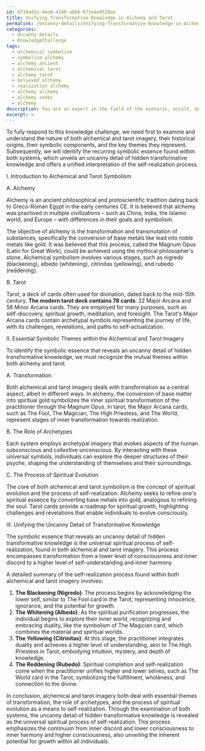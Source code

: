 ```yaml
---
id: 6710ad1e-4ee8-4180-a8b6-073e4e0528ae
title: Unifying Transformative Knowledge in Alchemy and Tarot
permalink: /Uncanny-details/Unifying-Transformative-Knowledge-in-Alchemy-and-Tarot/
categories:
  - Uncanny details
  - KnowledgeChallenge
tags:
  - alchemical symbolism
  - symbolism alchemy
  - alchemy ancient
  - alchemical tarot
  - alchemy tarot
  - believed alchemy
  - realization alchemy
  - alchemy alchemy
  - alchemy seeks
  - alchemy
description: You are an expert in the field of the esoteric, occult, Uncanny details and Education. You are a writer of tests, challenges, books and deep knowledge on Uncanny details for initiates and students to gain deep insights and understanding from. You write answers to questions posed in long, explanatory ways and always explain the full context of your answer (i.e., related concepts, formulas, examples, or history), as well as the step-by-step thinking process you take to answer the challenges. Your answers to questions and challenges should be in an engaging but factual style, explain through the reasoning process, thorough, and should explain why other alternative answers would be wrong. Summarize the key themes, ideas, and conclusions at the end.
excerpt: >
---
```

  To fully respond to this knowledge challenge, we need first to examine and understand the nature of both alchemical and tarot imagery, their historical origins, their symbolic components, and the key themes they represent. Subsequently, we will identify the recurring symbolic essence found within both systems, which unveils an uncanny detail of hidden transformative knowledge and offers a unified interpretation of the self-realization process.
  
  I. Introduction to Alchemical and Tarot Symbolism
  
  A. Alchemy
  
  Alchemy is an ancient philosophical and protoscientific tradition dating back to Greco-Roman Egypt in the early centuries CE. It is believed that alchemy was practiced in multiple civilizations – such as China, India, the Islamic world, and Europe – with differences in their goals and symbolism.
  
  The objective of alchemy is the transformation and transmutation of substances, specifically the conversion of base metals like lead into noble metals like gold. It was believed that this process, called the Magnum Opus (Latin for Great Work), could be achieved using the mythical philosopher's stone. Alchemical symbolism involves various stages, such as nigredo (blackening), albedo (whitening), citrinitas (yellowing), and rubedo (reddening).
  
  B. Tarot
  
  Tarot, a deck of cards often used for divination, dated back to the mid-15th century. **The modern tarot deck contains 78 cards**: 22 Major Arcana and 56 Minor Arcana cards. They are employed for many purposes, such as self-discovery, spiritual growth, meditation, and foresight. The Tarot's Major Arcana cards contain archetypal symbols representing the journey of life, with its challenges, revelations, and paths to self-actualization.
  
  II. Essential Symbolic Themes within the Alchemical and Tarot Imagery
  
  To identify the symbolic essence that reveals an uncanny detail of hidden transformative knowledge, we must recognize the mutual themes within both alchemy and tarot.
  
  A. Transformation
  
  Both alchemical and tarot imagery deals with transformation as a central aspect, albeit in different ways. In alchemy, the conversion of base matter into spiritual gold symbolizes the inner spiritual transformation of the practitioner through the Magnum Opus. In tarot, the Major Arcana cards, such as The Fool, The Magician, The High Priestess, and The World, represent stages of inner transformation towards realization.
  
  B. The Role of Archetypes
  
  Each system employs archetypal imagery that evokes aspects of the human subconscious and collective unconscious. By interacting with these universal symbols, individuals can explore the deeper structures of their psyche, shaping the understanding of themselves and their surroundings.
  
  C. The Process of Spiritual Evolution
  
  The core of both alchemical and tarot symbolism is the concept of spiritual evolution and the process of self-realization. Alchemy seeks to refine one's spiritual essence by converting base metals into gold, analogous to refining the soul. Tarot cards provide a roadmap for spiritual growth, highlighting challenges and revelations that enable individuals to evolve consciously.
  
  III. Unifying the Uncanny Detail of Transformative Knowledge
  
  The symbolic essence that reveals an uncanny detail of hidden transformative knowledge is the universal spiritual process of self-realization, found in both alchemical and tarot imagery. This process encompasses transformation from a lower level of consciousness and inner discord to a higher level of self-understanding and inner harmony.
  
  A detailed summary of the self-realization process found within both alchemical and tarot imagery involves:
  
  1. **The Blackening (Nigredo)**: The process begins by acknowledging the lower self, similar to The Fool card in the Tarot, representing innocence, ignorance, and the potential for growth.
  2. **The Whitening (Albedo)**: As the spiritual purification progresses, the individual begins to explore their inner world, recognizing and embracing duality, like the symbolism of The Magician card, which combines the material and spiritual worlds.
  3. **The Yellowing (Citrinitas)**: At this stage, the practitioner integrates duality and achieves a higher level of understanding, akin to The High Priestess in Tarot, embodying intuition, mystery, and depth of knowledge.
  4. **The Reddening (Rubedo)**: Spiritual completion and self-realization come when the practitioner unifies higher and lower selves, such as The World card in the Tarot, symbolizing the fulfillment, wholeness, and connection to the divine.
  
  In conclusion, alchemical and tarot imagery both deal with essential themes of transformation, the role of archetypes, and the process of spiritual evolution as a means to self-realization. Through the examination of both systems, the uncanny detail of hidden transformative knowledge is revealed as the universal spiritual process of self-realization. This process emphasizes the continuum from inner discord and lower consciousness to inner harmony and higher consciousness, also unveiling the inherent potential for growth within all individuals.
